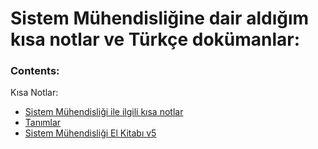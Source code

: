 <h1 align="left">Sistem Mühendisliğine dair aldığım kısa notlar ve Türkçe dokümanlar:</h1>

### Contents:

Kısa Notlar:

- [Sistem Mühendisliği ile ilgili kısa notlar](https://github.com/ghunklc/System-Engineering/blob/main/Sistem%20M%C3%BChendisli%C4%9Fi%20ile%20ilgili%20k%C4%B1sa%20notlar.txt)
- [Tanımlar](https://github.com/ghunklc/System-Engineering/blob/main/Tan%C4%B1mlar.txt)
- [Sistem Mühendisliği El Kitabı v5](https://github.com/ghunklc/System-Engineering/blob/main/S%C4%B0STEM%20M%C3%9CHEND%C4%B0SL%C4%B0%C4%9E%C4%B0%20EL%20K%C4%B0TABI.pdf)
